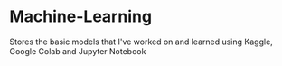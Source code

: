# Machine-Learning
Stores the basic models that I've worked on and learned using Kaggle, Google Colab and Jupyter Notebook
